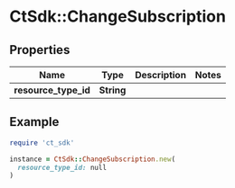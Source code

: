 # CtSdk::ChangeSubscription

## Properties

| Name | Type | Description | Notes |
| ---- | ---- | ----------- | ----- |
| **resource_type_id** | **String** |  |  |

## Example

```ruby
require 'ct_sdk'

instance = CtSdk::ChangeSubscription.new(
  resource_type_id: null
)
```

